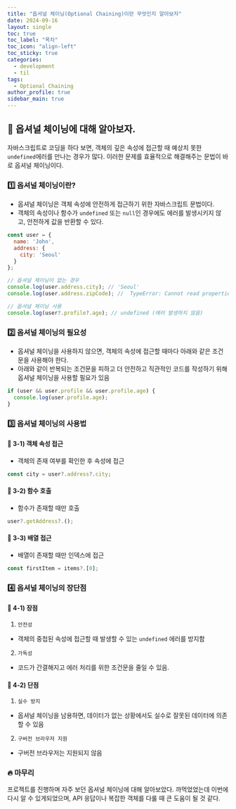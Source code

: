 ```yaml
---
title: "옵셔널 체이닝(Optional Chaining)이란 무엇인지 알아보자"
date: 2024-09-16
layout: single
toc: true
toc_label: "목차"
toc_icon: "align-left"
toc_sticky: true
categories:
  - development
  - til
tags:
  - Optional Chaining
author_profile: true
sidebar_main: true
---
```


## :ledger: 옵셔널 체이닝에 대해 알아보자.
자바스크립트로 코딩을 하다 보면, 객체의 깊은 속성에 접근할 때 예상치 못한 `undefined`에러를 만나는 경우가 많다. 이러한 문제를 효율적으로 해결해주는 문법이 바로 옵셔널 체이닝이다.

### :one: 옵셔널 체이닝이란?

- 옵셔널 체이닝은 객체 속성에 안전하게 접근하기 위한 자바스크립트 문법이다. 
- 객체의 속성이나 함수가 `undefined` 또는 `null`인 경우에도 에러를 발생시키지 않고, 안전하게 값을 반환할 수 있다.

```javascript
const user = {
  name: 'John',
  address: {
    city: 'Seoul'
  }
};

// 옵셔널 체이닝이 없는 경우
console.log(user.address.city); // 'Seoul'
console.log(user.address.zipCode); //  TypeError: Cannot read properties of undefined

// 옵셔널 체이닝 사용
console.log(user?.profile?.age); // undefined (에러 발생하지 않음)
```


### :two: 옵셔널 체이닝의 필요성
- 옵셔널 체이닝을 사용하지 않으면, 객체의 속성에 접근할 때마다 아래와 같은 조건문을 사용해야 한다.
- 아래와 같이 반복되는 조건문을 피하고 더 안전하고 직관적인 코드를 작성하기 위해 옵셔널 체이닝을 사용할 필요가 있음

```javascript
if (user && user.profile && user.profile.age) {
  console.log(user.profile.age);
}
```

### :three: 옵셔널 체이닝의 사용법

#### :pushpin: 3-1) 객체 속성 접근
- 객체의 존재 여부를 확인한 후 속성에 접근

```javascript
const city = user?.address?.city;
```

#### :pushpin: 3-2) 함수 호출
- 함수가 존재할 때만 호출

```javascript
user?.getAddress?.();
```

#### :pushpin: 3-3) 배열 접근
- 배열이 존재할 때만 인덱스에 접근

```javascript
const firstItem = items?.[0];
```

### :four: 옵셔널 체이닝의 장단점

#### :pushpin: 4-1) 장점
1. `안전성`
  - 객체의 중첩된 속성에 접근할 때 발생할 수 있는 `undefined` 에러를 방지함
2. `가독성`
  - 코드가 간결해지고 에러 처리를 위한 조건문을 줄일 수 있음.

#### :pushpin: 4-2) 단점
1. `실수 방지`
  - 옵셔널 체이닝을 남용하면, 데이터가 없는 상황에서도 실수로 잘못된 데이터에 의존할 수 있음
2. `구버전 브라우저 지원`
  - 구버전 브라우저는 지원되지 않음

### :fire: 마무리
프로젝트를 진행하며 자주 보던 옵셔널 체이닝에 대해 알아보았다. 까먹었었는데 이번에 다시 알 수 있게되었으며, API 응답이나 복잡한 객체를 다룰 때 큰 도움이 될 것 같다.